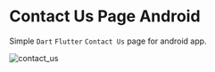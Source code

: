 # Contact Us Page Android

Simple `Dart` `Flutter` `Contact Us` page for android app.

![contact_us](https://github.com/vytautasmatukynas/Contact-Us-Page-Android-Dart-Flutter/assets/51360361/20a49925-cf65-44d2-a52f-3109e38f3040)

